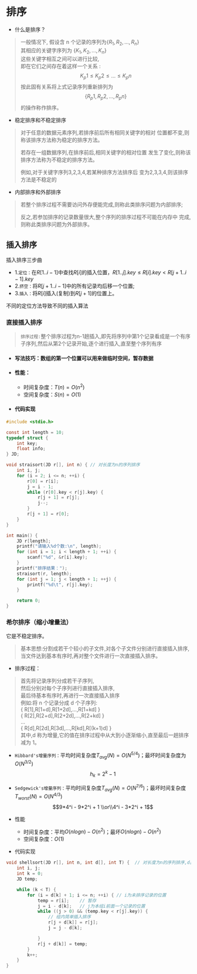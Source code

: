 # 排序
- 什么是排序？
> 一般情况下,
> 假设含 n 个记录的序列为$\{ R_1 , R_2 , ..., R_n \}$<br>
> 其相应的关键字序列为 $\{ K_1 , K_2 , ...,K_n \}$<br>
> 这些关键字相互之间可以进行比较,<br>
> 即在它们之间存在着这样一个关系 :<br>
> $$K_p1 ≤K_p2 ≤...≤K_pn$$
> 按此固有关系将上式记录序列重新排列为<br>
> $$\{ R_p1 , R_p2 , ...,R_pn \}$$
> 的操作称作排序。

- 稳定排序和不稳定排序
  
> 对于任意的数据元素序列,若排序前后所有相同关键字的相对
> 位置都不变,则称该排序方法称为稳定的排序方法。
> 
> 若存在一组数据序列,在排序前后,相同关键字的相对位置
> 发生了变化,则称该排序方法称为不稳定的排序方法。
> 
> 例如,对于关键字序列3,2,3,4,若某种排序方法排序后
> 变为2,3,3,4,则该排序方法是不稳定的

- 内部排序和外部排序

> 若整个排序过程不需要访问外存便能完成,则称此类排序问题为内部排序;
> 
> 反之,若参加排序的记录数量很大,整个序列的排序过程不可能在内存中 完成,则称此类排序问题为外部排序。


## 插入排序
插入排序三步曲
- 1.`定位：`在$R[1..i-1]$中查找$R[i]$的插入位置，$R[1..j].key \leq R[i].key < R[ j+1..i-1].key$
- 2.`挤空：`将$R[j+1..i-1]$中的所有记录均后移一个位置;
- 3.`插入：`将$R[i]$插入(复制)到$R[j+1]$的位置上。

不同的定位方法导致不同的插入算法

### 直接插入排序
> `排序过程:`整个排序过程为n-1趟插入,即先将序列中第1个记录看成是一个有序子序列,然后从第2个记录开始,逐个进行插入,直至整个序列有序

- #### 写法技巧：数组的第一个位置可以用来做临时空间，暂存数据
- #### 性能：
  - 时间复杂度：$T(n)=O(n^2)$
  - 空间复杂度：$S(n)=O(1)$
- #### 代码实现
``` c
#include <stdio.h>

const int length = 10;
typedef struct {
    int key;
    float info;
} JD;

void straisort(JD r[], int n) { // 对长度为n的序列排序
    int i, j;
    for (i = 2; i <= n; ++i) {
        r[0] = r[i];
        j = i - 1;
        while (r[0].key < r[j].key) {
            r[j + 1] = r[j];
            j--;
        }
        r[j + 1] = r[0];
    }
}

int main() {
    JD r[length];
    printf("请输入%d个数:\n", length);
    for (int i = 1; i < length + 1; ++i) {
        scanf("%d", &r[i].key);
    }
    printf("排序结果：");
    straisort(r, length);
    for (int j = 1; j < length + 1; ++j) {
        printf("%d\t", r[j].key);
    }

    return 0;
}
```

### 希尔排序（缩小增量法）
它是不稳定排序。
> 基本思想:分割成若干个较小的子文件,对各个子文件分别进行直接插入排序,当文件达到基本有序时,再对整个文件进行一次直接插入排序。

- 排序过程：
> 首先将记录序列分成若干子序列,<br>
> 然后分别对每个子序列进行直接插入排序,<br>
> 最后待基本有序时,再进行一次直接插入排序<br>
> 例如:将 n 个记录分成 d 个子序列:<br>
> { R[1],R[1+d],R[1+2d],...,R[1+kd] }<br>
> { R[2],R[2+d],R[2+2d],...,R[2+kd] }<br>
> ...<br>
> { R[d],R[2d],R[3d],...,R[kd],R[(k+1)d] }<br>
> 其中,d 称为增量,它的值在排序过程中从大到小逐渐缩小,直至最后一趟排序减为 1。


- `Hibbard's增量序列：`平均时间复杂度$T_{avg}(N) = O(N^{5/4})$；最坏时间复杂度为$O(N^{3/2})$
  $$h_k = 2^k - 1$$

- `Sedgewick's增量序列：`平均时间复杂度$T_{avg}(N) = O(N^{7/6})$；最坏时间复杂度$T_{worst}(N) = O(N^{4/3})$
$$9*4^i - 9*2^i + 1 \\or\\4^i - 3*2^i + 1$$


- 性能
  - 时间复杂度：平均$O(nlogn)-O(n^2)$；最坏$O(nlogn)-O(n^2)$
  - 空间复杂度：$O(1)$

- 代码实现

``` c
void shellsort(JD r[], int n, int d[], int T) {  // 对长度为n的序列排序,d[]为增量序列,T为序列长度
    int i, j;
    int k = 0;
    JD temp;

    while (k < T) {
        for (i = d[k] + 1; i <= n; ++i) { // i为未排序记录的位置
            temp = r[i];    // 暂存
            j = i - d[k];   // j为本组i前面一个记录的位置
            while ((j > 0) && (temp.key < r[j].key)) {
                // 组内简单插入排序
                r[j + d[k]] = r[j];
                j = j - d[k];

            }
            r[j + d[k]] = temp;
        }
        k++;
    }
}
```